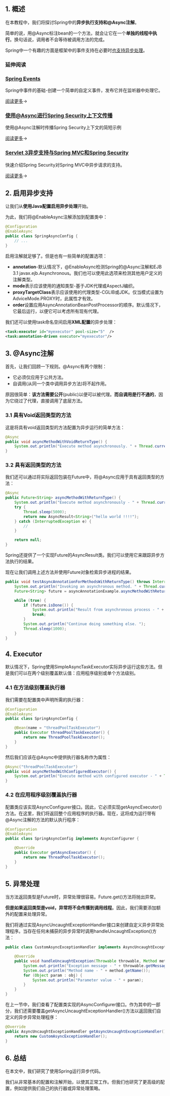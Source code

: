 ## 1. 概述

在本教程中，我们将探讨Spring中的**异步执行支持和@Async注解**。

简单的说，用@Async标注bean的一个方法，就会让它在一个**单独的线程中执行**。换句话说，调用者不会等待被调用方法的完成。

Spring中一个有趣的方面是框架中的事件支持在必要时[也支持异步处理](https://www.baeldung.com/spring-events)。

### 延伸阅读

### [Spring Events](https://www.baeldung.com/spring-events)

Spring中事件的基础-创建一个简单的自定义事件，发布它并在监听器中处理它。

[阅读更多](https://www.baeldung.com/spring-events)→

### [使用@Async进行Spring Security上下文传播](https://www.baeldung.com/spring-security-async-principal-propagation)

使用@Async注解时传播Spring Security上下文的简短示例

[阅读更多](https://www.baeldung.com/spring-security-async-principal-propagation)→

### [Servlet 3异步支持与Spring MVC和Spring Security](https://www.baeldung.com/spring-mvc-async-security)

快速介绍Spring Security对Spring MVC中异步请求的支持。

[阅读更多](https://www.baeldung.com/spring-mvc-async-security)→

## 2. 启用异步支持 

让我们从**使用Java配置启用异步处理**开始。

为此，我们将@EnableAsync注解添加到配置类中：

```java
@Configuration
@EnableAsync
public class SpringAsyncConfig {
    // ...
}
```

启用注解就足够了。但是也有一些简单的配置选项：

-   **annotation**-默认情况下，@EnableAsync检测Spring的@Async注解和EJB 3.1 javax.ejb.Asynchronous。我们也可以使用此选项来检测其他用户定义的注解类型。
-   **mode**表示应该使用的通知类型-基于JDK代理或AspectJ编织。
-   **proxyTargetClass**表示应该使用的代理类型-CGLIB或JDK。仅当模式设置为AdviceMode.PROXY时，此属性才有效。
-   **order**设置应用AsyncAnnotationBeanPostProcessor的顺序。默认情况下，它最后运行，以便它可以考虑所有现有代理。

我们还可以使用task命名空间启用**XML配置**的异步处理：

```xml
<task:executor id="myexecutor" pool-size="5"  />
<task:annotation-driven executor="myexecutor"/>
```

## 3. @Async注解

首先，让我们回顾一下规则。@Async有两个限制：

-   它必须仅应用于公共方法。
-   自调用(从同一个类中调用异步方法)将不起作用。

原因很简单：**该方法需要公开**(public)以便可以被代理。**而自调用是行不通的**，因为它绕过了代理，直接调用了底层方法。

### 3.1 具有Void返回类型的方法

这是将具有void返回类型的方法配置为异步运行的简单方法：

```java
@Async
public void asyncMethodWithVoidReturnType() {
    System.out.println("Execute method asynchronously. " + Thread.currentThread().getName());
}
```

### 3.2 具有返回类型的方法

我们还可以通过将实际返回包装在Future中，将@Async应用于具有返回类型的方法：

```java
@Async
public Future<String> asyncMethodWithReturnType() {
    System.out.println("Execute method asynchronously - " + Thread.currentThread().getName());
    try {
        Thread.sleep(5000);
        return new AsyncResult<String>("hello world !!!!");
    } catch (InterruptedException e) {
        //
    }

    return null;
}
```

Spring还提供了一个实现Future的AsyncResult类。我们可以使用它来跟踪异步方法执行的结果。

现在让我们调用上述方法并使用Future对象检索异步进程的结果。

```java
public void testAsyncAnnotationForMethodsWithReturnType() throws InterruptedException, ExecutionException {
    System.out.println("Invoking an asynchronous method. " + Thread.currentThread().getName());
    Future<String> future = asyncAnnotationExample.asyncMethodWithReturnType();

    while (true) {
        if (future.isDone()) {
            System.out.println("Result from asynchronous process - " + future.get());
            break;
        }
        System.out.println("Continue doing something else. ");
        Thread.sleep(1000);
    }
}
```

## 4. Executor

默认情况下，Spring使用SimpleAsyncTaskExecutor实际异步运行这些方法。但是我们可以在两个级别覆盖默认值：应用程序级别或单个方法级别。

### 4.1 在方法级别覆盖执行器

我们需要在配置类中声明所需的执行器：

```java
@Configuration
@EnableAsync
public class SpringAsyncConfig {

    @Bean(name = "threadPoolTaskExecutor")
    public Executor threadPoolTaskExecutor() {
        return new ThreadPoolTaskExecutor();
    }
}
```

然后我们应该在@Async中提供执行器名称作为属性：

```java
@Async("threadPoolTaskExecutor")
public void asyncMethodWithConfiguredExecutor() {
    System.out.println("Execute method with configured executor - " + Thread.currentThread().getName());
}
```

### 4.2 在应用程序级别覆盖执行器

配置类应该实现AsyncConfigurer接口。因此，它必须实现getAsyncExecutor()方法。在这里，我们将返回整个应用程序的执行器。现在，这将成为运行带有@Async注解的方法的默认执行程序：

```java
@Configuration
@EnableAsync
public class SpringAsyncConfig implements AsyncConfigurer {

    @Override
    public Executor getAsyncExecutor() {
        return new ThreadPoolTaskExecutor();
    }
}
```

## 5. 异常处理

当方法返回类型是Future时，异常处理很容易。Future.get()方法将抛出异常。

**但是如果返回类型是void，异常将不会传播到调用线程**。因此，我们需要添加额外的配置来处理异常。

我们将通过实现AsyncUncaughtExceptionHandler接口来创建自定义异步异常处理程序。当存在任何未捕获的异步异常时调用handleUncaughtException()方法：

```java
public class CustomAsyncExceptionHandler implements AsyncUncaughtExceptionHandler {

    @Override
    public void handleUncaughtException(Throwable throwable, Method method, Object... obj) {
        System.out.println("Exception message - " + throwable.getMessage());
        System.out.println("Method name - " + method.getName());
        for (Object param : obj) {
            System.out.println("Parameter value - " + param);
        }
    }
}
```

在上一节中，我们查看了配置类实现的AsyncConfigurer接口。作为其中的一部分，我们还需要覆盖getAsyncUncaughtExceptionHandler()方法以返回我们自定义的异步异常处理程序：

```java
@Override
public AsyncUncaughtExceptionHandler getAsyncUncaughtExceptionHandler() {
    return new CustomAsyncExceptionHandler();
}
```

## 6. 总结

在本文中，我们研究了使用Spring运行异步代码。

我们从非常基本的配置和注解开始，以使其正常工作。但我们也研究了更高级的配置，例如提供我们自己的执行器或异常处理策略。